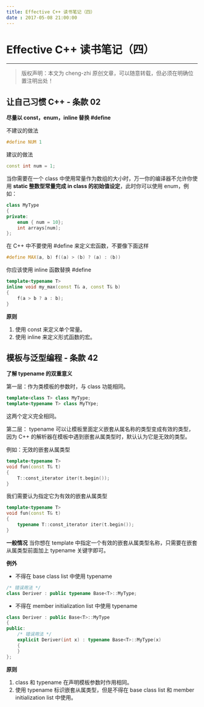 ```yaml
---
title: Effective C++ 读书笔记（四）
date : 2017-05-08 21:00:00
---
```


# Effective C++ 读书笔记（四）


***
> 版权声明：本文为 cheng-zhi 原创文章，可以随意转载，但必须在明确位置注明出处！ 

## 让自己习惯 C++ - 条款 02

**尽量以 const，enum，inline 替换 #define**

不建议的做法
```cpp
#define NUM 1
```

建议的做法
```cpp
const int num = 1;
```

当你需要在一个 class 中使用常量作为数组的大小时，万一你的编译器不允许你使用 **static 整数型常量完成 in class 的初始值设定**，此时你可以使用 enum，例如：
```cpp
class MyType
{
private:
	enum { num = 10};
	int arrays[num];
};
```

在 C++ 中不要使用 #define 来定义宏函数，不要像下面这样
```cpp
#define MAX(a, b) f((a) > (b) ? (a) : (b))
```

你应该使用 inline 函数替换 #define 
```cpp
template<typename T>
inline void my_max(const T& a, const T& b)
{
	f(a > b ? a : b);
}
```

**原则**
1. 使用 const 来定义单个常量。
2. 使用 inline 来定义形式函数的宏。


## 模板与泛型编程 - 条款 42

**了解 typename 的双重意义**

第一层：作为类模板的参数时，与 class 功能相同。
```cpp
template<class T> class MyType;
template<typename T> class MyTYpe;
```
这两个定义完全相同。

第二层： typename 可以让模板里面定义嵌套从属名称的类型变成有效的类型，因为 C++ 的解析器在模板中遇到嵌套从属类型时，默认认为它是无效的类型。

例如：无效的嵌套从属类型
```cpp
template<typename T>
void fun(const T& t)
{
	T::const_iterator iter(t.begin());
}
```
我们需要认为指定它为有效的嵌套从属类型
```cpp
template<typename T>
void fun(const T& t)
{
	typename T::const_iterator iter(t.begin());
}
```
**一般情况**
当你想在 template 中指定一个有效的嵌套从属类型名称，只需要在嵌套从属类型前面加上 typename 关键字即可。

**例外**
* 不得在 base class list 中使用 typename
```cpp
/* 错误用法 */
class Deriver : public typename Base<T>::MyType;
```
* 不得在 member initialization list 中使用 typename
```cpp
class Deriver : public Base<T>::MyType
{
public:
	/* 错误用法 */
	explicit Deriver(int x) : typename Base<T>::MyType(x)
	{
	}
};
```

**原则**
1. class 和 typename 在声明模板参数时作用相同。
2. 使用 typename 标识嵌套从属类型，但是不得在 base class list 和 member initialization list 中使用。

